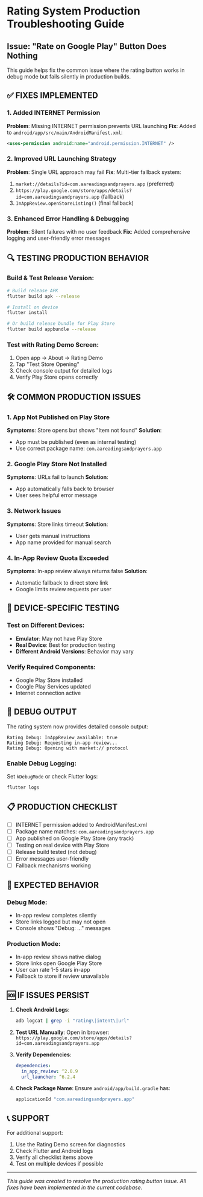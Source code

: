 # Rating System Production Troubleshooting Guide

## Issue: "Rate on Google Play" Button Does Nothing

This guide helps fix the common issue where the rating button works in debug mode but fails silently in production builds.

## ✅ FIXES IMPLEMENTED

### 1. Added INTERNET Permission
**Problem**: Missing INTERNET permission prevents URL launching
**Fix**: Added to `android/app/src/main/AndroidManifest.xml`:
```xml
<uses-permission android:name="android.permission.INTERNET" />
```

### 2. Improved URL Launching Strategy
**Problem**: Single URL approach may fail
**Fix**: Multi-tier fallback system:
1. `market://details?id=com.aareadingsandprayers.app` (preferred)
2. `https://play.google.com/store/apps/details?id=com.aareadingsandprayers.app` (fallback)
3. `InAppReview.openStoreListing()` (final fallback)

### 3. Enhanced Error Handling & Debugging
**Problem**: Silent failures with no user feedback
**Fix**: Added comprehensive logging and user-friendly error messages

## 🔍 TESTING PRODUCTION BEHAVIOR

### Build & Test Release Version:
```bash
# Build release APK
flutter build apk --release

# Install on device
flutter install

# Or build release bundle for Play Store
flutter build appbundle --release
```

### Test with Rating Demo Screen:
1. Open app → About → Rating Demo
2. Tap "Test Store Opening"
3. Check console output for detailed logs
4. Verify Play Store opens correctly

## 🛠️ COMMON PRODUCTION ISSUES

### 1. App Not Published on Play Store
**Symptoms**: Store opens but shows "Item not found"
**Solution**: 
- App must be published (even as internal testing)
- Use correct package name: `com.aareadingsandprayers.app`

### 2. Google Play Store Not Installed
**Symptoms**: URLs fail to launch
**Solution**: 
- App automatically falls back to browser
- User sees helpful error message

### 3. Network Issues
**Symptoms**: Store links timeout
**Solution**: 
- User gets manual instructions
- App name provided for manual search

### 4. In-App Review Quota Exceeded
**Symptoms**: In-app review always returns false
**Solution**: 
- Automatic fallback to direct store link
- Google limits review requests per user

## 📱 DEVICE-SPECIFIC TESTING

### Test on Different Devices:
- **Emulator**: May not have Play Store
- **Real Device**: Best for production testing
- **Different Android Versions**: Behavior may vary

### Verify Required Components:
- Google Play Store installed
- Google Play Services updated
- Internet connection active

## 🔧 DEBUG OUTPUT

The rating system now provides detailed console output:

```
Rating Debug: InAppReview available: true
Rating Debug: Requesting in-app review...
Rating Debug: Opening with market:// protocol
```

### Enable Debug Logging:
Set `kDebugMode` or check Flutter logs:
```bash
flutter logs
```

## 📋 PRODUCTION CHECKLIST

- [ ] INTERNET permission added to AndroidManifest.xml
- [ ] Package name matches: `com.aareadingsandprayers.app`
- [ ] App published on Google Play Store (any track)
- [ ] Testing on real device with Play Store
- [ ] Release build tested (not debug)
- [ ] Error messages user-friendly
- [ ] Fallback mechanisms working

## 🎯 EXPECTED BEHAVIOR

### Debug Mode:
- In-app review completes silently
- Store links logged but may not open
- Console shows "Debug: ..." messages

### Production Mode:
- In-app review shows native dialog
- Store links open Google Play Store
- User can rate 1-5 stars in-app
- Fallback to store if review unavailable

## 🆘 IF ISSUES PERSIST

1. **Check Android Logs**:
   ```bash
   adb logcat | grep -i "rating\|intent\|url"
   ```

2. **Test URL Manually**:
   Open in browser: `https://play.google.com/store/apps/details?id=com.aareadingsandprayers.app`

3. **Verify Dependencies**:
   ```yaml
   dependencies:
     in_app_review: ^2.0.9
     url_launcher: ^6.2.4
   ```

4. **Check Package Name**:
   Ensure `android/app/build.gradle` has:
   ```gradle
   applicationId "com.aareadingsandprayers.app"
   ```

## 📞 SUPPORT

For additional support:
1. Use the Rating Demo screen for diagnostics
2. Check Flutter and Android logs
3. Verify all checklist items above
4. Test on multiple devices if possible

---

*This guide was created to resolve the production rating button issue. All fixes have been implemented in the current codebase.*
